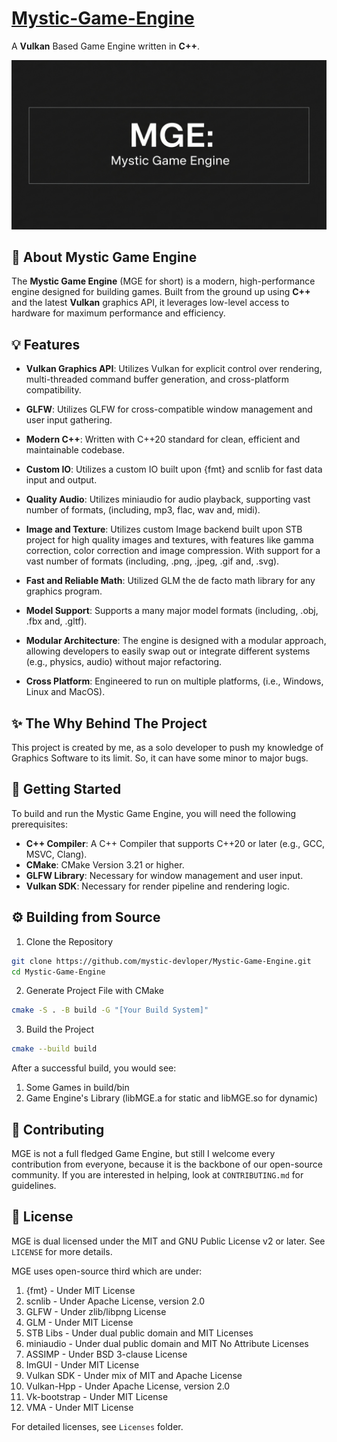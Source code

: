 # [Mystic-Game-Engine](https://project.mystic-dev.eu.org/Mystic-Game-Engine)

A **Vulkan** Based Game Engine written in **C++**.

![ScreenShot](https://raw.githubusercontent.com/mystic-devloper/Mystic-Game-Engine/refs/heads/main/screenshot.jpeg)

## 🌟 About Mystic Game Engine
The **Mystic Game Engine** (MGE for short) is a modern, high-performance
engine designed for building games. Built from the ground up using **C++**
and the latest **Vulkan** graphics API, it leverages low-level access to 
hardware for maximum performance and efficiency. 

## 💡 Features
* **Vulkan Graphics API**: Utilizes Vulkan for explicit control over rendering, 
multi-threaded command buffer generation, and cross-platform compatibility.

* **GLFW**: Utilizes GLFW for cross-compatible window management and user input
gathering.

* **Modern C++**: Written with C++20 standard for clean, efficient and maintainable
codebase.

* **Custom IO**: Utilizes a custom IO built upon {fmt} and scnlib for fast data input
and output.

* **Quality Audio**: Utilizes miniaudio for audio playback, supporting vast number of formats,
(including, mp3, flac, wav and, midi).

* **Image and Texture**: Utilizes custom Image backend built upon STB project for high quality
images and textures, with features like gamma correction, color correction and image compression.
With support for a vast number of formats (including, .png, .jpeg, .gif and, .svg).

* **Fast and Reliable Math**: Utilized GLM the de facto math library for any graphics program.

* **Model Support**: Supports a many major model formats (including, .obj, .fbx and, .gltf).

* **Modular Architecture**: The engine is designed with a modular approach,
allowing developers to easily swap out or integrate different systems
(e.g., physics, audio) without major refactoring.

* **Cross Platform**: Engineered to run on multiple platforms, (i.e., Windows, Linux and MacOS).

## ✨ The Why Behind The Project
This project is created by me, as a solo developer to push my knowledge of Graphics Software
to its limit. So, it can have some minor to major bugs.

## 🚀 Getting Started
To build and run the Mystic Game Engine, you will need the following prerequisites:
* **C++ Compiler**: A C++ Compiler that supports C++20 or later (e.g., GCC, MSVC, Clang).
* **CMake**: CMake Version 3.21 or higher.
* **GLFW Library**: Necessary for window management and user input.
* **Vulkan SDK**: Necessary for render pipeline and rendering logic.

## ⚙️ Building from Source
1. Clone the Repository
```bash
git clone https://github.com/mystic-devloper/Mystic-Game-Engine.git
cd Mystic-Game-Engine
```
2. Generate Project File with CMake
```bash
cmake -S . -B build -G "[Your Build System]"
```

3. Build the Project
```bash
cmake --build build
```
After a successful build, you would see:
1. Some Games in build/bin
2. Game Engine's Library (libMGE.a for static and libMGE.so for dynamic)

## 🤝 Contributing
MGE is not a full fledged Game Engine, but still I welcome every contribution
from everyone, because it is the backbone of our open-source community.
If you are interested in helping, look at `CONTRIBUTING.md` for guidelines.

## 📜 License
MGE is dual licensed under the MIT and GNU Public License v2 or later. See `LICENSE` for more details.

MGE uses open-source third which are under:
1.  {fmt}  - Under MIT License
2.  scnlib - Under Apache License, version 2.0
3.  GLFW   - Under zlib/libpng License
4.  GLM    - Under MIT License
5.  STB Libs  - Under dual public domain and MIT Licenses
6.  miniaudio - Under dual public domain and MIT No Attribute Licenses
7.  ASSIMP    - Under BSD 3-clause License
8.  ImGUI     - Under MIT License
9.  Vulkan SDK   - Under mix of MIT and Apache License
11. Vulkan-Hpp   - Under Apache License, version 2.0
10. Vk-bootstrap - Under MIT License
11. VMA          - Under MIT License

For detailed licenses, see `Licenses` folder.
